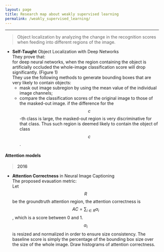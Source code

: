 ```yaml
---
layout: page
title: Research map about weakly supervised learning
permalink: /weakly_supervised_learning/
---
```


------


> Object localization by analyzing the change in the recognition scores when feeding into different regions of the image.

* **Self-Taught** Object Localization with Deep Networks  
    They prove that:  
    for deep neural networks, when the region containing the object is artificially occluded the whole-image classification score will drop significantly. (Figure 1)  
    They use the following methods to generate bounding boxes that are very likely to contain objects:  
    + mask out image subregion by using the mean value of the individual image channels;  
    + compare the classification scores of the original image to those of the masked-out image. if the difference for the $$c$$-th class is large, the masked-out region is very discriminative for that class. Thus such region is deemed likely to contain the object of class $$c$$.


#### Attention models

> **2016**

* **Attention Correctness** in Neural Image Captioning  
    The proposed evauation metric:  
    Let $$R$$ be the groundtruth attention region, the attention correctness is $$AC=\sum_{i \in R} \alpha_{i}$$, which is a score between 0 and 1. $$\alpha_{i}$$ is resized and normalized in order to ensure size consistency. The baseline score is simply the percentage of the bounding box size over the size of the whole image. Draw histograms of attention correctness.  


